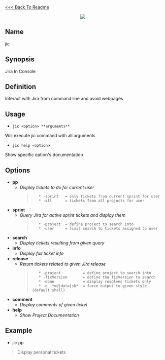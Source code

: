 [<<< Back To Readme](../../../../README.md)
<p align="center">
    <img src="https://github.com/iFeelSmart/T4D-Ressources/blob/master/LogoJIC.png">
</p>

## Name
<p>jic</p>


## Synopsis
<p>Jira In Console</p>


## Definition
<p>

Interact with Jira from command line and avoid webpages
</p>


## Usage

* `jic <option> **arguments**`

Will execute jic command with all arguments


* `jic help <option>`

Show specific option's documentation


## Options
- **pp**
    - _Display tickets to do for current user_
        >        * -sprint   = only tickets from current sprint for user
        >        * -all      = tickets from all projects for user
- **sprint**
    - _Query Jira for active sprint tickets and display them_
        >        * -project  = define project to search into
        >        * -user     = limit search to tickets assigned to user
- **search**
    - _Display tickets resulting from given query_
- **info**
    - _Display full ticket info_
- **release**
    - _Return tickets related to given Jira release_
        >        * -project          = define project to search into
        >        * -fixVersion       = define the fixVersion to search
        >        * -done             = display resolved tickets only
        >        * -o  *md|data|sh*  = force output to given style (default shell)
- **comment**
    - _Display comments of given ticket_
- **help**
    - _Show Project Documentation_

## Example
<p>

* jic pp 

>  Display personal tickets


</p>

